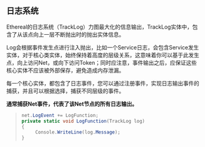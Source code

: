 ## **日志系统**

Ethereal的日志系统（TrackLog）力图最大化的信息输出，TrackLog实体中，包含了从该点向上一层不断抛出时的抛出实体信息。

Log会根据事件发生点进行注入抛出，比如一个Service日志，会包含Service发生实体，对于核心类实体，始终保持着高度的层级关系，这意味着你可以基于此发生点，向上访问Net，或向下访问Token；同时应注意，事件输出之后，应保证这些核心实体不应该被外部保存，避免造成内存泄漏。

每一个核心实体，都包含了日志事件，您可以通过注册事件，实现日志输出事件的捕获，并且可以根据选择，捕获不同层级的事件。

**通常捕获Net事件，代表了该Net节点的所有日志输出。**

> ```c#
> net.LogEvent += LogFunction;
> private static void LogFunction(TrackLog log)
> {
>      Console.WriteLine(log.Message);
> }
> ```


